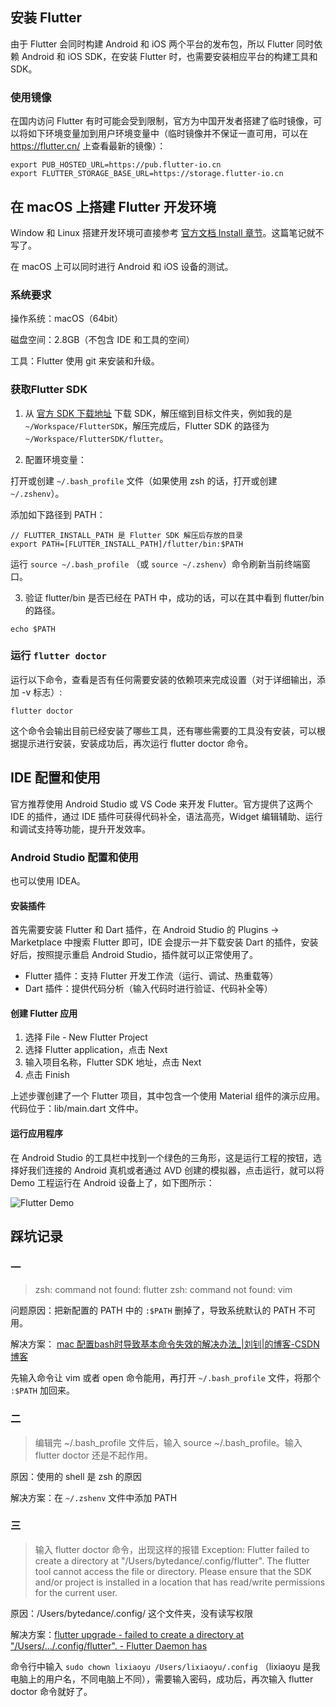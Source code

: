 ## 安装 Flutter

由于 Flutter 会同时构建 Android 和 iOS 两个平台的发布包，所以 Flutter 同时依赖 Android 和 iOS SDK，在安装 Flutter 时，也需要安装相应平台的构建工具和 SDK。

### 使用镜像

在国内访问 Flutter 有时可能会受到限制，官方为中国开发者搭建了临时镜像，可以将如下环境变量加到用户环境变量中（临时镜像并不保证一直可用，可以在 https://flutter.cn/ 上查看最新的镜像）：

```
export PUB_HOSTED_URL=https://pub.flutter-io.cn
export FLUTTER_STORAGE_BASE_URL=https://storage.flutter-io.cn
```

## 在 macOS 上搭建 Flutter 开发环境

Window 和 Linux 搭建开发环境可直接参考 [官方文档 Install 章节](https://flutter.dev/docs/get-started/install)。这篇笔记就不写了。

在 macOS 上可以同时进行 Android 和 iOS 设备的测试。

### 系统要求

操作系统：macOS（64bit）

磁盘空间：2.8GB（不包含 IDE 和工具的空间）

工具：Flutter 使用 git 来安装和升级。

### 获取Flutter SDK

1. 从 [官方 SDK 下载地址]( https://flutter.dev/docs/development/tools/sdk/releases) 下载 SDK，解压缩到目标文件夹，例如我的是 `~/Workspace/FlutterSDK`，解压完成后，Flutter SDK 的路径为 `~/Workspace/FlutterSDK/flutter`。

2. 配置环境变量：

打开或创建 `~/.bash_profile` 文件（如果使用 zsh 的话，打开或创建 `~/.zshenv`）。

添加如下路径到 PATH：

```
// FLUTTER_INSTALL_PATH 是 Flutter SDK 解压后存放的目录
export PATH=[FLUTTER_INSTALL_PATH]/flutter/bin:$PATH
```

运行 `source ~/.bash_profile` （或 `source ~/.zshenv`）命令刷新当前终端窗口。

3. 验证 flutter/bin 是否已经在 PATH 中，成功的话，可以在其中看到 flutter/bin 的路径。

```
echo $PATH
```

### 运行 `flutter doctor`

运行以下命令，查看是否有任何需要安装的依赖项来完成设置（对于详细输出，添加 -v 标志）:

```
flutter doctor
```

这个命令会输出目前已经安装了哪些工具，还有哪些需要的工具没有安装，可以根据提示进行安装，安装成功后，再次运行 flutter doctor 命令。

## IDE 配置和使用

官方推荐使用 Android Studio 或 VS Code 来开发 Flutter。官方提供了这两个 IDE 的插件，通过 IDE 插件可获得代码补全，语法高亮，Widget 编辑辅助、运行和调试支持等功能，提升开发效率。

### Android Studio 配置和使用

也可以使用 IDEA。

#### 安装插件

首先需要安装 Flutter 和 Dart 插件，在 Android Studio 的 Plugins -> Marketplace 中搜索 Flutter 即可，IDE 会提示一并下载安装 Dart 的插件，安装好后，按照提示重启 Android Studio，插件就可以正常使用了。

-   Flutter 插件：支持 Flutter 开发工作流（运行、调试、热重载等）
-   Dart 插件：提供代码分析（输入代码时进行验证、代码补全等）

#### 创建 Flutter 应用

1.  选择 File - New Flutter Project
2.  选择 Flutter application，点击 Next
3.  输入项目名称，Flutter SDK 地址，点击 Next
4.  点击 Finish

上述步骤创建了一个 Flutter 项目，其中包含一个使用 Material 组件的演示应用。代码位于：lib/main.dart 文件中。

#### 运行应用程序

在 Android Studio 的工具栏中找到一个绿色的三角形，这是运行工程的按钮，选择好我们连接的 Android 真机或者通过 AVD 创建的模拟器，点击运行，就可以将 Demo 工程运行在 Android 设备上了，如下图所示：

![Flutter Demo](https://gitee.com/owenlee233/image_store/raw/master/202109042245817.png)

## 踩坑记录

### 一

> zsh: command not found: flutter
> zsh: command not found: vim

问题原因：把新配置的 PATH 中的 `:$PATH` 删掉了，导致系统默认的 PATH 不可用。

解决方案： [mac 配置bash时导致基本命令失效的解决办法_|刘钊|的博客-CSDN博客](https://blog.csdn.net/weixin_40200876/article/details/87938005)

先输入命令让 vim 或者 open 命令能用，再打开 `~/.bash_profile` 文件，将那个 `:$PATH` 加回来。

### 二

> 编辑完 ~/.bash_profile 文件后，输入 source ~/.bash_profile。输入flutter doctor 还是不起作用。

原因：使用的 shell 是 zsh 的原因

解决方案：在 `~/.zshenv` 文件中添加 PATH

### 三

> 输入 flutter doctor 命令，出现这样的报错
> Exception: Flutter failed to create a directory at "/Users/bytedance/.config/flutter". The flutter tool cannot access the file or directory.
> Please ensure that the SDK and/or project is installed in a location that has read/write permissions for the current user.

原因：/Users/bytedance/.config/ 这个文件夹，没有读写权限

解决方案：[flutter upgrade - failed to create a directory at "/Users/.../.config/flutter". - Flutter Daemon has](https://stackoverflow.com/questions/66601502/flutter-upgrade-failed-to-create-a-directory-at-users-config-flutter)

命令行中输入 `sudo chown lixiaoyu /Users/lixiaoyu/.config` （lixiaoyu 是我电脑上的用户名，不同电脑上不同），需要输入密码，成功后，再次输入 flutter doctor 命令就好了。